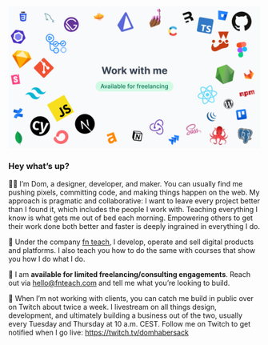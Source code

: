 ![Hire me! Available for freelancing.](./profile-header.png)

### Hey what’s up?

🙋‍♂ I’m Dom, a designer, developer, and maker. You can usually find me pushing pixels, committing code, and making things happen on the web. My approach is pragmatic and collaborative: I want to leave every project better than I found it, which includes the people I work with. Teaching everything I know is what gets me out of bed each morning. Empowering others to get their work done both better and faster is deeply ingrained in everything I do.

🏢 Under the company [fn teach](https://github.com/fnteach), I develop, operate and sell digital products and platforms. I also teach you how to do the same with courses that show you how I do what I do.

🤝 I am **available for limited freelancing/consulting engagements**. Reach out via hello@fnteach.com and tell me what you’re looking to build.

🎥 When I’m not working with clients, you can catch me build in public over on Twitch about twice a week. I livestream on all things design, development, and ultimately building a business out of the two, usually every Tuesday and Thursday at 10 a.m. CEST. Follow me on Twitch to get notified when I go live: https://twitch.tv/domhabersack
